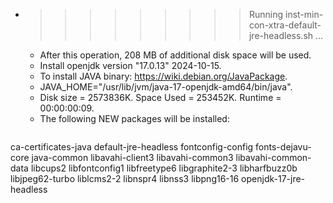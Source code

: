 * >>>>>>>>> Running inst-min-con-xtra-default-jre-headless.sh ...
  * After this operation, 208 MB of additional disk space will be used.
  * Install openjdk version "17.0.13" 2024-10-15.
  * To install JAVA binary: https://wiki.debian.org/JavaPackage.
  * JAVA_HOME="/usr/lib/jvm/java-17-openjdk-amd64/bin/java".
  * Disk size = 2573836K. Space Used = 253452K. Runtime = 00:00:00:09.
  * The following NEW packages will be installed:
  ```bash
ca-certificates-java default-jre-headless fontconfig-config fonts-dejavu-core java-common
libavahi-client3 libavahi-common3 libavahi-common-data libcups2 libfontconfig1
libfreetype6 libgraphite2-3 libharfbuzz0b libjpeg62-turbo liblcms2-2
libnspr4 libnss3 libpng16-16 openjdk-17-jre-headless
  ```
